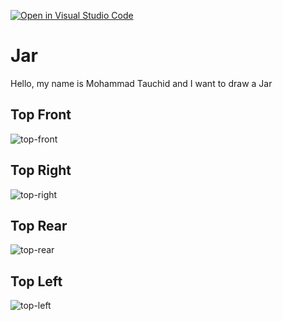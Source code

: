 [![Open in Visual Studio Code](https://classroom.github.com/assets/open-in-vscode-f059dc9a6f8d3a56e377f745f24479a46679e63a5d9fe6f495e02850cd0d8118.svg)](https://classroom.github.com/online_ide?assignment_repo_id=5691009&assignment_repo_type=AssignmentRepo)
# Jar
Hello, my name is Mohammad Tauchid and I want to draw a Jar
## Top Front
![top-front](assets/top-front.jpg)
## Top Right
![top-right](assets/top-right.jpg)
## Top Rear
![top-rear](assets/top-rear.jpg)
## Top Left
![top-left](assets/top-left.jpg)

